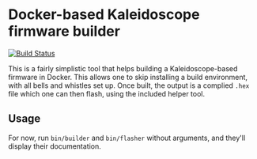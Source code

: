 Docker-based Kaleidoscope firmware builder
==========================================

[![Build Status][travis:image]][travis:status]

 [travis:image]: https://travis-ci.org/keyboardio/Kaleidoscope-Docker.svg?branch=master
 [travis:status]: https://travis-ci.org/keyboardio/Kaleidoscope-Docker

This is a fairly simplistic tool that helps building a Kaleidoscope-based
firmware in Docker. This allows one to skip installing a build environment, with
all bells and whistles set up. Once built, the output is a complied `.hex` file
which one can then flash, using the included helper tool.

## Usage

For now, run `bin/builder` and `bin/flasher` without arguments, and they'll
display their documentation.
